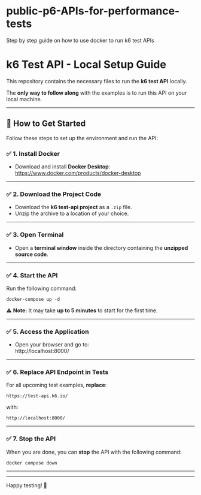 # public-p6-APIs-for-performance-tests
Step by step guide on how to use docker to run k6 test APIs


# k6 Test API - Local Setup Guide

This repository contains the necessary files to run the **k6 test API** locally.

The **only way to follow along** with the examples is to run this API on your local machine.

---

## 🚀 How to Get Started

Follow these steps to set up the environment and run the API:

### ✅ 1. Install Docker

- Download and install **Docker Desktop**:  
  https://www.docker.com/products/docker-desktop

---

### ✅ 2. Download the Project Code

- Download the **k6 test-api project** as a `.zip` file.  
- Unzip the archive to a location of your choice.

---

### ✅ 3. Open Terminal

- Open a **terminal window** inside the directory containing the **unzipped source code**.

---

### ✅ 4. Start the API

Run the following command:  

```
docker-compose up -d
```

⚠️ **Note:** It may take **up to 5 minutes** to start for the first time.

---

### ✅ 5. Access the Application

- Open your browser and go to:  
  http://localhost:8000/

---

### ✅ 6. Replace API Endpoint in Tests

For all upcoming test examples, **replace**:  

```
https://test-api.k6.io/
```

with:  

```
http://localhost:8000/
```

---

### ✅ 7. Stop the API

When you are done, you can **stop** the API with the following command:  

```
docker compose down
```

---


---

Happy testing! 🚀

